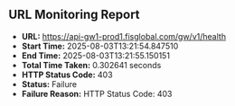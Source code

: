 ## URL Monitoring Report

- **URL:** https://api-gw1-prod1.fisglobal.com/gw/v1/health
- **Start Time:** 2025-08-03T13:21:54.847510
- **End Time:** 2025-08-03T13:21:55.150151
- **Total Time Taken:** 0.302641 seconds
- **HTTP Status Code:** 403
- **Status:** Failure
- **Failure Reason:** HTTP Status Code: 403
